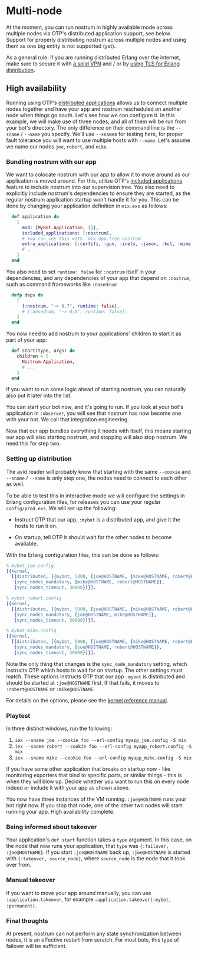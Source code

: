 # Multi-node

At the moment, you can run nostrum in highly available mode across multiple
nodes via OTP's distributed application support, see below. Support for properly
distributing nostrum across multiple nodes and using them as one big entity is
not supported (yet).

As a general rule: if you are running distributed Erlang over the internet, make
sure to secure it with [a solid VPN](https://www.wireguard.com) and / or by
[using TLS for Erlang
distribution](https://www.erlang.org/doc/apps/ssl/ssl_distribution.html).


## High availability

Running using OTP's [distributed
applications](https://www.erlang.org/doc/design_principles/distributed_applications.html)
allows us to connect multiple nodes together and have your app and nostrum
rescheduled on another node when things go south. Let's see how we can configure
it. In this example, we will make use of three nodes, and all of them will be
run from your bot's directory. The only difference on their command line is the
`--sname` / `--name` you specify. We'll use `--sname`s for testing here, for
proper fault tolerance you will want to use multiple hosts with `--name`. Let's
assume we name our nodes `joe`, `robert`, and `mike`.


### Bundling nostrum with our app

We want to colocate nostrum with our app to allow it to move around as our
application is moved around. For this, utilize OTP's [included
applications](https://www.erlang.org/doc/design_principles/included_applications.html)
feature to include nostrum into our supervision tree. You also need to
explicitly include nostrum's dependencies to ensure they are started, as the
regular nostrum application startup won't handle it for you. This can be done by
changing your application definition in `mix.exs` as follows:

```elixir
  def application do
    [
      mod: {MyBot.Application, []},
      included_applications: [:nostrum],
      # You can see this with `mix app.tree nostrum`
      extra_applications: [:certifi, :gun, :inets, :jason, :kcl, :mime]
      # ...
    ]
  end
```

You also need to set `runtime: false` for `:nostrum` itself in your
dependencies, and any dependencies of your app that depend on `:nostrum`, such
as command frameworks like `:nosedrum`:

```elixir
  defp deps do
    [
      {:nostrum, "~> 0.7", runtime: false},
      # {:nosedrum, "~> 0.5", runtime: false},
    ]
  end
```

You now need to add nostrum to your applications' children to start it as part
of your app:

```elixir
  def start(type, args) do
    children = [
      Nostrum.Application,
      # ...
    ]
  end
```

If you want to run some logic ahead of starting nostrum, you can naturally also
put it later into the list.

You can start your bot now, and it's going to run. If you look at your
bot's application in `:observer`, you will see that nostrum has now become one
with your bot. We call that integration engineering.

Now that our app bundles everything it needs with itself, this means starting
our app will also starting nostrum, and stopping will also stop nostrum. We need
this for step two.


### Setting up distribution

The avid reader will probably know that starting with the same `--cookie` and
`--sname` / `--name` is only step one, the nodes need to connect to each other
as well.

To be able to test this in interactive mode we will configure the settings in
Erlang configuration files, for releases you can use your regular
`config/prod.exs`. We will set up the following:

- Instruct OTP that our app, `:mybot` is a distributed app, and give it the
  hosts to run it on.

- On startup, tell OTP it should wait for the other nodes to become available.

With the Erlang configuration files, this can be done as follows:

```erl
% mybot_joe.config
[{kernel,
  [{distributed, [{mybot, 5000, [joe@HOSTNAME, {mike@HOSTNAME, robert@HOSTNAME}]}]},
   {sync_nodes_mandatory, [mike@HOSTNAME, robert@HOSTNAME]},
   {sync_nodes_timeout, 30000}]}].
```
```erl
% mybot_robert.config
[{kernel,
  [{distributed, [{mybot, 5000, [joe@HOSTNAME, {mike@HOSTNAME, robert@HOSTNAME}]}]},
   {sync_nodes_mandatory, [joe@HOSTNAME, mike@HOSTNAME]},
   {sync_nodes_timeout, 30000}]}].
```
```erl
% mybot_mike.config
[{kernel,
  [{distributed, [{mybot, 5000, [joe@HOSTNAME, {mike@HOSTNAME, robert@HOSTNAME}]}]},
   {sync_nodes_mandatory, [joe@HOSTNAME, robert@HOSTNAME]},
   {sync_nodes_timeout, 30000}]}].
```

Note the only thing that changes is the `sync_node_mandatory` setting, which
instructs OTP which hosts to wait for on startup. The other settings must match.
These options instructs OTP that our app `:mybot` is distributed and should be
started at `:joe@HOSTNAME` first. If that fails, it moves to `:robert@HOSTNAME`
or `:mike@HOSTNAME`.

For details on the options, please see the [kernel reference
manual](https://www.erlang.org/doc/man/kernel_app.html).


### Playtest

In three distinct windows, run the following:

1. `iex --sname joe --cookie foo --erl-config myapp_joe.config -S mix`
2. `iex --sname robert --cookie foo --erl-config myapp_robert.config -S mix`
3. `iex --sname mike --cookie foo --erl-config myapp_mike.config -S mix`

If you have some other application that breaks on startup now - like monitoring
exporters that bind to specific ports, or similar things - this is when they
will blow up. Decide whether you want to run this on every node indeed or
include it with your app as shown above.

You now have three instances of the VM running. `:joe@HOSTNAME` runs your bot
right now. If you stop that node, one of the other two nodes will start running
your app. High availability complete.


### Being informed about takeover

Your application's `def start` function takes a `type` argument. In this case,
on the node that now runs your application, that `type` was `{:failover,
:joe@HOSTNAME}`. If you start `:joe@HOSTNAME` back up, `:joe@HOSTNAME` is
started with `{:takeover, source_node}`, where `source_node` is the node that it
took over from.


### Manual takeover

If you want to move your app around manually, you can use
`:application.takeover`, for example `:application.takeover(:mybot,
:permanent)`.


### Final thoughts

At present, nostrum can not perform any state synchronization between nodes, it
is an effective restart from scratch. For most bots, this type of failover will
be sufficient.


<!-- vim: set textwidth=80 sw=2 ts=2: -->
